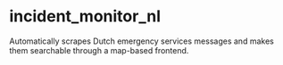 # incident_monitor_nl
Automatically scrapes Dutch emergency services messages and makes them searchable through a map-based frontend. 


